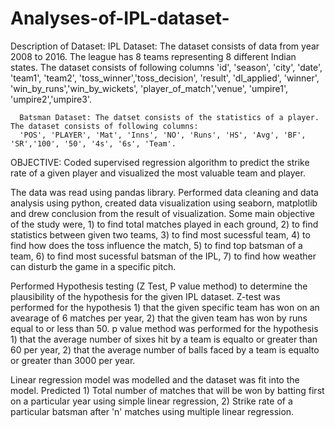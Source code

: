 # Analyses-of-IPL-dataset-


Description of Dataset:
       IPL Dataset: The dataset consists of data from year 2008 to 2016. The league has 8 teams representing 8 different Indian states. The dataset consists of following columns
'id', 'season', 'city', 'date', 'team1', 'team2', 'toss_winner','toss_decision', 'result', 'dl_applied', 'winner', 'win_by_runs','win_by_wickets', 'player_of_match','venue', 'umpire1', 'umpire2','umpire3'.

      Batsman Dataset: The datset consists of the statistics of a player. The dataset consists of following columns: 
      'POS', 'PLAYER', 'Mat', 'Inns', 'NO', 'Runs', 'HS', 'Avg', 'BF', 'SR','100', '50', '4s', '6s', 'Team'.

OBJECTIVE:
        Coded supervised regression algorithm to predict the strike rate of a given player and visualized the most valuable team and player.
        
The data was read using pandas library. Performed data cleaning and data analysis using python, created data visualization using seaborn, matplotlib and drew conclusion from the result of visualization. Some main objective of the study were,
                        1) to find total matches played in each ground,
                        2) to find statistics between given two teams,
                        3) to find most sucessful team,
                        4) to find how does the toss influence the match,
                        5) to find top batsman of a team,
                        6) to find most sucessful batsman of the IPL,
                        7) to find how weather can disturb the game in a specific pitch.
                      
                      
Performed Hypothesis testing (Z Test, P value method) to determine the plausibility of the hypothesis for the given IPL dataset. 
Z-test was performed for the hypothesis 
                        1) that the given specific team has won on an avearage of 6 matches per year,
                        2) that the given team has won by runs equal to or less than 50.
p value method was performed for the hypothesis
                        1) that the average number of sixes hit by a team is equalto or greater than 60 per year,
                        2) that the  average number of balls faced by a team is equalto or greater than 3000 per year.
                  
Linear regression model was modelled and the dataset was fit into the model. Predicted 
                        1) Total number of matches that will be won by batting first on a particular year using simple linear regression,
                        2) Strike rate of a particular batsman after 'n' matches using multiple linear regression.

